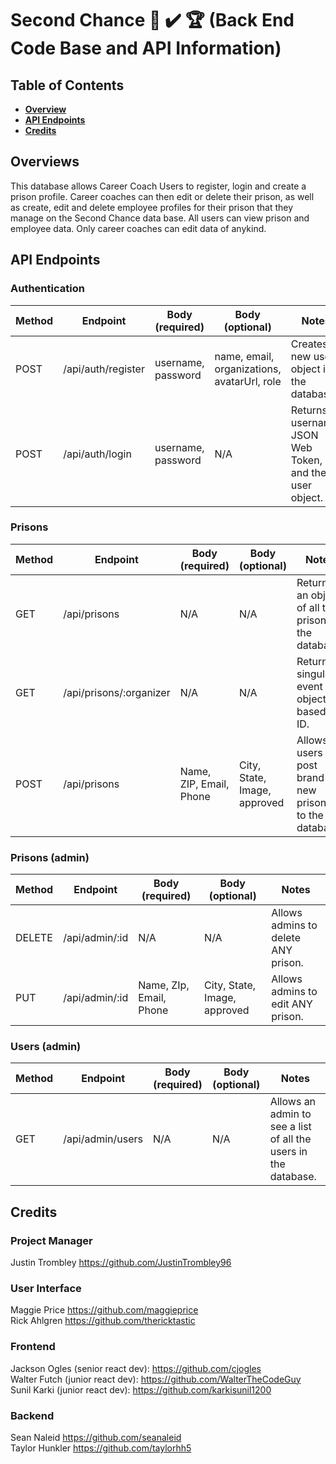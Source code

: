 # Second Chance 💯 ✔️ 🏆 (Back End Code Base and API Information)

## Table of Contents

- **[Overview](#overview)**<br>
- **[API Endpoints](#api-endpoints)**<br>
- **[Credits](#credits)**<br>

## <a name='overview'></a>Overviews
This database allows Career Coach Users to register, login and create a prison profile. Career coaches can then edit or delete their prison, as well as create, edit and delete employee profiles for their prison that they manage on the Second Chance data base. All users can view prison and employee data. Only career coaches can edit data of anykind.

## API Endpoints

### Authentication
Method | Endpoint | Body (required) | Body (optional) | Notes
| ----- | ----------------- | -------------------- | --------------------- | ------------------ |
POST | /api/auth/register | username, password | name, email, organizations, avatarUrl, role | Creates a new user object in the database. |
POST | /api/auth/login |  username, password | N/A | Returns username, JSON Web Token, and the user object. |

### Prisons
Method | Endpoint | Body (required) | Body (optional) | Notes
| ----- | ----------------- | -------------------- | --------------------- | ------------------ |
GET | /api/prisons | N/A | N/A | Returns an object of all the prisons in the database. |
GET | /api/prisons/:organizer | N/A | N/A | Returns a singular event object based on ID. |
POST | /api/prisons | Name, ZIP, Email, Phone | City, State, Image, approved | Allows users to post brand new prisons to the database. |

### Prisons (admin)
Method | Endpoint | Body (required) | Body (optional) | Notes
| ----- | ----------------- | -------------------- | --------------------- | ------------------ |
DELETE | /api/admin/:id | N/A | N/A | Allows admins to delete ANY prison. |
PUT | /api/admin/:id | Name, ZIp, Email, Phone | City, State, Image, approved | Allows admins to edit ANY prison. |

### Users (admin)
Method | Endpoint | Body (required) | Body (optional) | Notes
| ----- | ----------------- | -------------------- | --------------------- | ------------------ |
GET | /api/admin/users | N/A | N/A | Allows an admin to see a list of all the users in the database. |

## Credits
### Project Manager
Justin Trombley https://github.com/JustinTrombley96 <br>

### User Interface
Maggie Price https://github.com/maggieprice <br>
Rick Ahlgren https://github.com/thericktastic <br>

### Frontend
Jackson Ogles (senior react dev): https://github.com/cjogles <br>
Walter Futch (junior react dev): https://github.com/WalterTheCodeGuy <br>
Sunil Karki (junior react dev): https://github.com/karkisunil1200 <br>

### Backend
Sean Naleid https://github.com/seanaleid <br>
Taylor Hunkler https://github.com/taylorhh5 <br>
